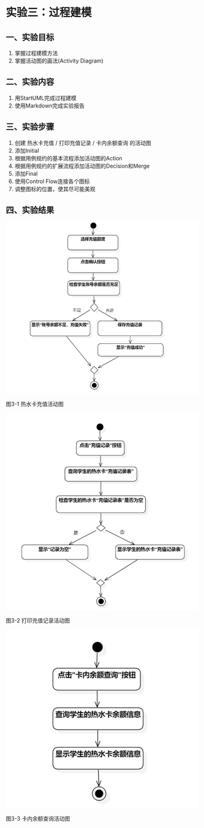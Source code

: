 # 实验三：过程建模

## 一、实验目标
1. 掌握过程建模方法
2. 掌握活动图的画法(Activity Diagram)

## 二、实验内容
1. 用StartUML完成过程建模
2. 使用Markdown完成实验报告

## 三、实验步骤
1. 创建 热水卡充值 / 打印充值记录 / 卡内余额查询 的活动图
2. 添加Initial
3. 根据用例规约的基本流程添加活动图的Action
4. 根据用例规约的扩展流程添加活动图的Decision和Merge
4. 添加Final
5. 使用Control Flow连接各个图标
6. 调整图标的位置，使其尽可能美观

## 四、实验结果
![image](./shiyan3-1.png)

图3-1 热水卡充值活动图

![image](./shiyan3-2.png)

图3-2 打印充值记录活动图

![image](./shiyan3-3.png)

图3-3 卡内余额查询活动图
